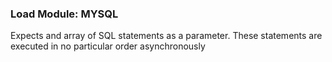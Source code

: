### Load Module: MYSQL
Expects and array of SQL statements as a parameter. These statements are executed in no particular order asynchronously